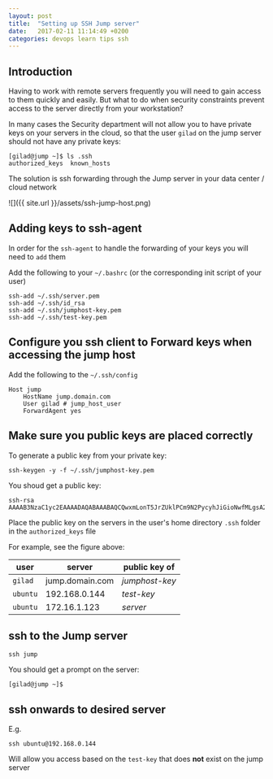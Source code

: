 ```yaml
---
layout: post
title:  "Setting up SSH Jump server"
date:   2017-02-11 11:14:49 +0200
categories: devops learn tips ssh
---
```


## Introduction

Having to work with remote servers frequently you will need to gain access to them quickly and easily. But what to do when security constraints prevent access to the server directly from your workstation?

In many cases the Security department will not allow you to have private keys on your servers in the cloud, so that the user `gilad` on the jump server should not have any private keys:

```
[gilad@jump ~]$ ls .ssh
authorized_keys  known_hosts
```

The solution is ssh forwarding through the Jump server in your data center / cloud network

![]({{ site.url }}/assets/ssh-jump-host.png)

## Adding keys to ssh-agent

In order for the `ssh-agent` to handle the forwarding of your keys you will need to `add` them

Add the following to your `~/.bashrc` (or the corresponding init script of your user)

```
ssh-add ~/.ssh/server.pem
ssh-add ~/.ssh/id_rsa
ssh-add ~/.ssh/jumphost-key.pem
ssh-add ~/.ssh/test-key.pem
```

## Configure you ssh client to Forward keys when accessing the jump host

Add the following to the `~/.ssh/config`

```
Host jump
    HostName jump.domain.com
    User gilad # jump_host_user
    ForwardAgent yes
```

## Make sure you public keys are placed correctly

To generate a public key from your private key:

```
ssh-keygen -y -f ~/.ssh/jumphost-key.pem
```

You shoud get a public key:

```
ssh-rsa AAAAB3NzaC1yc2EAAAADAQABAAABAQCQwxmLonT5JrZUklPCm9N2PycyhJiGioNwfMLgsA2OYqI9ndoMj7eNK4yH3r32M4cBFgG8Y3Nw9hLhAXIA2GfuKSiSfdGepAn6Un/zm1j4LwKZGA/1wdekhIL8pmkNdLZU/N4iAdAvZJ3WPFqaLmFlz7t9AuoPodCF7dPFStBPBcxys17GruxhqnCeoXxjs59P1MsOmucu2dU85yfbKDEinVxuHI5mfH+AEm0zB2GZdBnUUs1gFmm7VT743ELINjVGF36zrtQZUj90ZxirQtfhdJrGjW83hrvlY+6ACuGZcuAGiOm0BhT6LTaUHUU4l0AziWTWgbPzEITQyGQ16hmR
```

Place the public key on the servers in the user's home directory `.ssh` folder in the `authorized_keys` file

For example, see the figure above:

|user|server|public key of|
|---|---|---|
|`gilad`|jump.domain.com|*jumphost-key*|
|`ubuntu`|192.168.0.144|*test-key*|
|`ubuntu`|172.16.1.123|*server*|

## ssh to the Jump server

`ssh jump`

You should get a prompt on the server:

```
[gilad@jump ~]$
```

## ssh onwards to desired server

E.g.

`ssh ubuntu@192.168.0.144`

Will allow you access based on the `test-key` that does **not** exist on the jump server